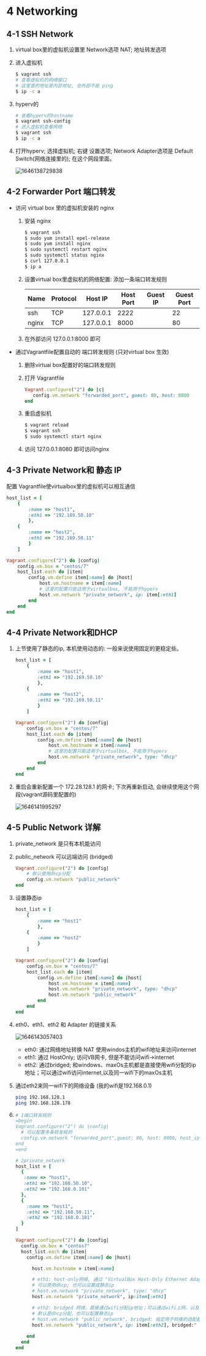 #  4 Networking

## 4-1 SSH Network 

1. virtual box里的虚拟机设置里 Network选项 NAT; 地址转发选项

2. 进入虚拟机

   ```bash
   $ vagrant ssh
   # 查看虚拟机的网络接口
   # 这里查的地址是内部地址, 在外部不能 ping
   $ ip -c a
   ```

3. hyperv的

   ```bash
   # 查看hyperv的hostname
   $ vagrant ssh-config
   # 进入虚拟机查看网络
   $ vagrant ssh
   $ ip -c a
   ```

4. 打开hyperv; 选择虚拟机; 右键 设置选项; Network Adapter选项是 Default Switch(网络连接里的); 在这个网段里面。

   ![1646138729838](../img/1646138729838.png)

## 4-2 Forwarder Port 端口转发

- 访问 virtual box 里的虚拟机安装的 nginx

  1. 安装 nginx

     ```bash
     $ vagrant ssh
     $ sudo yum install epel-release
     $ sudo yum install nginx
     $ sudo systemctl restart nginx
     $ sudo systemctl status nginx
     $ curl 127.0.0.1
     $ ip a
     ```

  2. 设置virtual box里虚拟机的网络配置: 添加一条端口转发规则

     | Name  | Protocol | Host IP   | Host Port | Guest IP | Guest Port |
     | ----- | -------- | --------- | --------- | -------- | ---------- |
     | ssh   | TCP      | 127.0.0.1 | 2222      |          | 22         |
     | nginx | TCP      | 127.0.0.1 | 8000      |          | 80         |

  3. 在外部访问 127.0.0.1:8000 即可

- 通过Vagrantfile配置自动的 端口转发规则 (只对virtual box 生效)

  1. 删除virtuai box配置好的端口转发规则

  2. 打开 Vagrantfile

     ```ruby
     Vagrant.configure("2") do |c|
     	config.vm.network "forwarded_port", guest: 80, host: 8080
     end
     ```

  3. 重启虚拟机
  
     ```bash
     $ vagrant reload
     $ vagrant ssh
     $ sudo systemctl start nginx
     ```
  
  4. 访问 127.0.0.1:8080 即可访问nginx

## 4-3 Private Network和 静态 IP

配置 Vagrantfile使virtualbox里的虚拟机可以相互通信

```Ruby
host_list = [
    {
        :name => "host1",
        :eth1 => "192.169.50.10"
        },
    {
        :name => "host2",
        :eth1 => "192.169.50.11"
        }
    ]

Vagrant.configure("2") do |config|
    config.vm.box = "centos/7"
    host_list.each do |item| 
        config.vm.define item[:name] do |host|
            host.vm.hostname = item[:name]
            # 这里的配置只能适用于virtualbox, 不能用于hyperv
            host.vm.network "private_network", ip: item[:eth1]
        end 
    end    
end
```

## 4-4 Private Network和DHCP

1. 上节使用了静态的ip, 本机使用动态的: 一般来说使用固定的更稳定些。

   ```ruby
   host_list = [
       {
           :name => "host1",
           :eth1 => "192.169.50.10"
           },
       {
           :name => "host2",
           :eth1 => "192.169.50.11"
           }
       ]
   
   Vagrant.configure("2") do |config|
       config.vm.box = "centos/7"
       host_list.each do |item| 
           config.vm.define item[:name] do |host|
               host.vm.hostname = item[:name]
               # 这里的配置只能适用于virtualbox, 不能用于hyperv
               host.vm.network "private_network", type: "dhcp"
           end 
       end    
   end
   ```

2. 重启会重新配置一个 172.28.128.1 的网卡; 下次再重新启动, 会继续使用这个网段(vagrant源码里配置的)

   ![1646141995297](../img/1646141995297.png)

## 4-5 Public Network 详解

1. private_network 是只有本机能访问

2. public_network 可以远端访问 (bridged)

   ```ruby
   Vagrant.configure("2") do |config|
       # 默认使用dhcp分配
       config.vm.network "public_network"
   end
   ```

3. 设置静态ip

   ```ruby
   host_list = [
       {
           :name => "host1"
           },
       {
           :name => "host2"
           }
       ]
   
   Vagrant.configure("2") do |config|
       config.vm.box = "centos/7"
       host_list.each do |item| 
           config.vm.define item[:name] do |host|
               host.vm.hostname = item[:name]
               host.vm.network "private_network", type: "dhcp"
               host.vm.network "public_network"
           end 
       end    
   end
   ```

5. eth0、eth1、eth2 和 Adapter 的链接关系

   ![1646143057403](../img/1646143057403.png)

   - eth0: 通过网络地址转换 NAT 使用windos主机的wifi地址来访问internet
   - eth1: 通过 HostOnly; 访问VB网卡, 但是不能访问wifi->internet
   - eth2: 通过bridged; 和windows、maxOs主机都是直接使用wifi分配的ip地址；可以通过wifi访问internet,以及同一wifi下的maxOs主机

6. 通过eth2来同一wifi下的网络设备 (我的wifi是192.168.0.1)

   ```bash
   ping 192.168.128.1
   ping 192.168.128.178
   ```

6. ```ruby
   # 1端口转发规则
   =begin
   Vagrant.configure("2") do |config|
     # 可以配置多条转发规则
     config.vm.network "forwarded_port",guest: 80, host: 8080, host_ip: 127.0.0.1
   end
   =end
   
   # 2private_network
   host_list = [
     {
      :name => "host1",
      :eth1 => "192.168.50.10",
      :eth2 => "192.168.0.101"
     },
     {
       :name => "host1",
       :eth1 => "192.168.50.11",
       :eth2 => "192.168.0.101"
     }
   ]
   
   Vagrant.configure("2") do |config|
     config.vm.box = "centos7"
     host_list.each do |item|
       config.vm.define item[:name] do |host|
   
         host.vm.hostname = item[:name]
   
         # eth1: host-only网络, 通过 "VirtualBox Host-Only Ethernet Adapter #2" 这个适配器连接
         # 可以使用dhcp; 也可以设置成静态ip
         # host.vm.network "private_network", type: "dhcp"
         host.vm.network "private_network", ip:item[:eth1]
   
         # eth2: bridged 网络，直接通过wifi分配ip地址；可以通过wifi上网，以及访问同一wifi下的主机
         # 默认是dhcp分配，也可以配置静态ip
         # host.vm.network "public_network", bridged: 指定用于桥接的适配器
         host.vm.network "public_network", ip: item[:eth2], bridged:" Realtek 8821AE Wireless LAN 802.11ac PCI-E NIC" 
         
       end
     end
   end
   
   ```

   


